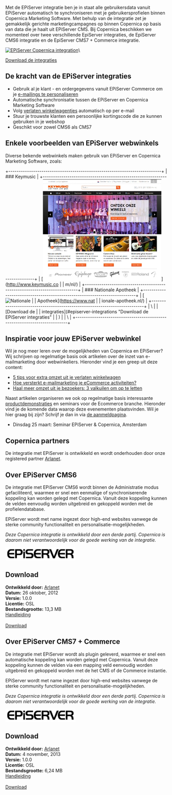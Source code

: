 Met de EPiServer integratie ben je in staat alle gebruikersdata vanuit
EPiServer automatisch te synchroniseren met je gebruikersprofielen
binnen Copernica Marketing Software. Met behulp van de integratie zet je
gemakkelijk gerichte marketingcampagnes op binnen Copernica op basis van
data die je haalt uit EPiServer CMS. Bij Copernica beschikken we
momenteel over twee verschillende EpiServer integraties, de EpiServer
CMS6 integratie en de EpiServer CMS7 + Commerce integratie.

[![EPiServer Copernica
integration](../images/episerver-copernica-integration-nl.png "EPiServer en Copernica")](#episerver-integrations)\

[Download de integraties](#episerver-integrations "Download de EPiServer integraties")

De kracht van de EPiServer integraties
--------------------------------------

-   Gebruik al je klant - en ordergegevens vanuit EPiServer Commerce om
    je [e-mailings te
    personaliseren](./maak-zelf-slimme-e-mailings.md "Maak en personaliseer zelf e-mailings")
-   Automatische synchronisatie tussen de EPiServer en Copernica
    Marketing Software
-   Volg [verlaten
    winkelwagentjes](./automatiseer-je-campagnes.md "Automatiseer je campagnes")
    automatisch op per e-mail
-   Stuur je trouwste klanten een persoonlijke kortingscode die ze
    kunnen gebruiken in je webshop
-   Geschikt voor zowel CMS6 als CMS7

Enkele voorbeelden van EPiServer webwinkels
-------------------------------------------

Diverse bekende webwinkels maken gebruik van EPiServer en Copernica
Marketing Software, zoals:

+--------------------------------------------------------------------------+
| ### Keymusic                                                             |
+--------------------------------------------------------------------------+
| [![Keymusic](../images/Keymusic-homepage.jpg)](http://www.keymusic.co    |
| m/nl/)                                                                   |
+--------------------------------------------------------------------------+
| ### Nationale Apotheek                                                   |
+--------------------------------------------------------------------------+
| [![Nationale                                                             |
| Apotheek](../images/nationale-apotheek-homepage.jpg)](https://www.nat    |
| ionale-apotheek.nl/)                                                     |
+--------------------------------------------------------------------------+
| \                                                                        |
| [Download de                                                             |
| integraties](#episerver-integrations "Download de EPiServer integraties" |
| )                                                                        |
| \                                                                        |
+--------------------------------------------------------------------------+

Inspiratie voor jouw EPiServer webwinkel
----------------------------------------

Wil je nog meer leren over de mogelijkheden van Copernica en EPiServer?
Wij schrijven op regelmatige basis ook artikelen over de inzet van
e-mailmarketing door webwinkeliers. Hieronder vind je een greep uit deze
content:

-   [5 tips voor extra omzet uit je verlaten
    winkelwagen](./5-tips-voor-extra-omzet-via-je-verlaten-winkelwagen-e-mail.md)
-   [Hoe versterkt e-mailmarketing je eCommerce
    activiteiten?](./hoe-versterkt-e-mailmarketing-je-e-commerce-activiteiten.md)
-   [Haal meer omzet uit je bezoekers: 3 valkuilen om op te
    letten](./haal-meer-omzet-uit-je-bezoekers-3-valkuilen-om-op-te-letten.md)

Naast artikelen organiseren we ook op regelmatige basis interessante
[productdemonstraties](./productdemonstraties.md)
en seminars voor de Ecommerce branche. Hieronder vind je de komende data
waarop deze evenementen plaatsvinden. Wil je hier graag bij zijn?
Schrijf je dan in via [de
aanmeldpagina](./aanmelden-productdemonstratie.md).

-   Dinsdag 25 maart: Seminar EPiServer & Copernica, Amsterdam

Copernica partners
------------------

De integratie met EPiServer is ontwikkeld en wordt onderhouden door onze
registered partner
[Arlanet](https://www.copernica.com/nl/partners/profile/7017139).

Over EPiServer CMS6
-------------------

De integratie met EPiServer CMS6 wordt binnen de Administratie modus
gefaciliteerd, waarmee er snel een eenmalige of synchroniserende
koppeling kan worden gelegd met Copernica. Vanuit deze koppeling kunnen
de velden eenvoudig worden uitgebreid en gekoppeld worden met de
profielendatabase.

EPiServer wordt met name ingezet door high-end websites vanwege de
sterke community functionaliteit en personalisatie-mogelijkheden.

*Deze Copernica integratie is ontwikkeld door een derde partij.
Copernica is daarom niet verantwoordelijk voor de goede werking van de
integratie.*

![EpiServer logo](../images/episerver-logo.png)

Download
--------

**Ontwikkeld door:** [Arlanet](http://www.arlanet.nl/ "Arlanet")\
**Datum:** 26 oktober, 2012\
**Versie:** 1.0.0\
**Licentie:** OSL\
**Bestandsgrootte:** 13,3 MB\
[Handleiding](Copernicacom/Copernica-Episerver-Manual.pdf "Handleiding EPiServer")\
\
[Download](Copernicacom/EpiServerCopernicaPlugin.rar.rar "Download EPiServer plugin")

Over EPiServer CMS7 + Commerce
------------------------------

De integratie met EPiServer wordt als plugin geleverd, waarmee er snel
een automatische koppeling kan worden gelegd met Copernica. Vanuit deze
koppeling kunnen de velden via een mapping veld eenvoudig worden
uitgebreid en gekoppeld worden met de het CMS of de Commerce instantie.

EPiServer wordt met name ingezet door high-end websites vanwege de
sterke community functionaliteit en personalisatie-mogelijkheden.

*Deze Copernica integratie is ontwikkeld door een derde partij.
Copernica is daarom niet verantwoordelijk voor de goede werking van de
integratie.*

![EpiServer logo](../images/episerver-logo.png)

Download
--------

**Ontwikkeld door:** [Arlanet](http://www.arlanet.nl/ "Arlanet")\
**Datum:** 4 november, 2013\
**Versie:** 1.0.0\
**Licentie:** OSL\
**Bestandsgrootte:** 6,24 MB\
[Handleiding](Copernicacom/Episerver-commerce-handleiding.pdf "Handleiding EPiServer")\
\
[Download](Copernicacom/EPiServer-Commerce-koppeling.zip "Download EPiServer plugin")
